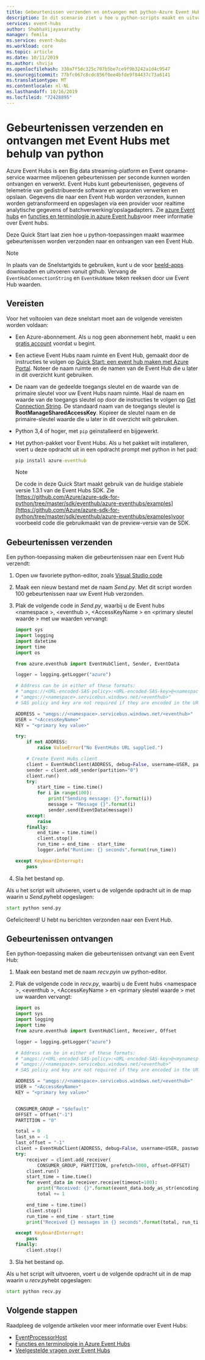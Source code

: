 ```yaml
---
title: Gebeurtenissen verzenden en ontvangen met python-Azure Event Hubs
description: In dit scenario ziet u hoe u python-scripts maakt en uitvoert waarmee gebeurtenissen worden verzonden naar of ontvangen van Azure Event Hubs.
services: event-hubs
author: ShubhaVijayasarathy
manager: femila
ms.service: event-hubs
ms.workload: core
ms.topic: article
ms.date: 10/11/2019
ms.author: shvija
ms.openlocfilehash: 330a7f5dc325c707b5be7ce9f9b3242a1d4c9547
ms.sourcegitcommit: 77bfc067c8cdc856f0ee4bfde9f84437c73a6141
ms.translationtype: MT
ms.contentlocale: nl-NL
ms.lasthandoff: 10/16/2019
ms.locfileid: "72428895"
---
```

# <a name="send-and-receive-events-with-event-hubs-using-python"></a>Gebeurtenissen verzenden en ontvangen met Event Hubs met behulp van python

Azure Event Hubs is een Big data streaming-platform en Event opname-service waarmee miljoenen gebeurtenissen per seconde kunnen worden ontvangen en verwerkt. Event Hubs kunt gebeurtenissen, gegevens of telemetrie van gedistribueerde software en apparaten verwerken en opslaan. Gegevens die naar een Event Hub worden verzonden, kunnen worden getransformeerd en opgeslagen via een provider voor realtime analytische gegevens of batchverwerking/opslagadapters. Zie [azure Event hubs](event-hubs-about.md) en [functies en terminologie in azure Event hubs](event-hubs-features.md)voor meer informatie over Event hubs.

Deze Quick Start laat zien hoe u python-toepassingen maakt waarmee gebeurtenissen worden verzonden naar en ontvangen van een Event Hub. 

> [!NOTE]
> In plaats van de Snelstartgids te gebruiken, kunt u de voor [beeld-apps](https://github.com/Azure/azure-event-hubs-python/tree/master/examples) downloaden en uitvoeren vanuit github. Vervang de `EventHubConnectionString` en `EventHubName` teken reeksen door uw Event Hub waarden. 

## <a name="prerequisites"></a>Vereisten

Voor het voltooien van deze snelstart moet aan de volgende vereisten worden voldaan:

- Een Azure-abonnement. Als u nog geen abonnement hebt, maakt u een [gratis account](https://azure.microsoft.com/free/) voordat u begint.
- Een actieve Event Hubs naam ruimte en Event Hub, gemaakt door de instructies te volgen op [Quick Start: een event hub maken met Azure Portal](event-hubs-create.md). Noteer de naam ruimte en de namen van de Event Hub die u later in dit overzicht kunt gebruiken. 
- De naam van de gedeelde toegangs sleutel en de waarde van de primaire sleutel voor uw Event Hubs naam ruimte. Haal de naam en waarde van de toegangs sleutel op door de instructies te volgen op [Get Connection String](event-hubs-get-connection-string.md#get-connection-string-from-the-portal). De standaard naam van de toegangs sleutel is **RootManageSharedAccessKey**. Kopieer de sleutel naam en de primaire-sleutel waarde die u later in dit overzicht wilt gebruiken. 
- Python 3,4 of hoger, met `pip` geïnstalleerd en bijgewerkt.
- Het python-pakket voor Event Hubs. Als u het pakket wilt installeren, voert u deze opdracht uit in een opdracht prompt met python in het pad: 
  
  ```cmd
  pip install azure-eventhub
  ```
  
  > [!NOTE]
  > De code in deze Quick Start maakt gebruik van de huidige stabiele versie 1.3.1 van de Event Hubs SDK. Zie [https://github.com/Azure/azure-sdk-for-python/tree/master/sdk/eventhub/azure-eventhubs/examples](https://github.com/Azure/azure-sdk-for-python/tree/master/sdk/eventhub/azure-eventhubs/examples)voor voorbeeld code die gebruikmaakt van de preview-versie van de SDK.

## <a name="send-events"></a>Gebeurtenissen verzenden

Een python-toepassing maken die gebeurtenissen naar een Event Hub verzendt:

1. Open uw favoriete python-editor, zoals [Visual Studio code](https://code.visualstudio.com/)
2. Maak een nieuw bestand met de naam *Send.py*. Met dit script worden 100 gebeurtenissen naar uw Event Hub verzonden.
3. Plak de volgende code in *Send.py*, waarbij u de Event hubs \<namespace >, \<eventhub >, \<AccessKeyName > en \<primary sleutel waarde > met uw waarden vervangt: 
   
   ```python
   import sys
   import logging
   import datetime
   import time
   import os
   
   from azure.eventhub import EventHubClient, Sender, EventData
   
   logger = logging.getLogger("azure")
   
   # Address can be in either of these formats:
   # "amqps://<URL-encoded-SAS-policy>:<URL-encoded-SAS-key>@<namespace>.servicebus.windows.net/eventhub"
   # "amqps://<namespace>.servicebus.windows.net/<eventhub>"
   # SAS policy and key are not required if they are encoded in the URL
   
   ADDRESS = "amqps://<namespace>.servicebus.windows.net/<eventhub>"
   USER = "<AccessKeyName>"
   KEY = "<primary key value>"
   
   try:
       if not ADDRESS:
           raise ValueError("No EventHubs URL supplied.")
   
       # Create Event Hubs client
       client = EventHubClient(ADDRESS, debug=False, username=USER, password=KEY)
       sender = client.add_sender(partition="0")
       client.run()
       try:
           start_time = time.time()
           for i in range(100):
               print("Sending message: {}".format(i))
               message = "Message {}".format(i)
               sender.send(EventData(message))
       except:
           raise
       finally:
           end_time = time.time()
           client.stop()
           run_time = end_time - start_time
           logger.info("Runtime: {} seconds".format(run_time))
   
   except KeyboardInterrupt:
       pass
   ```
   
4. Sla het bestand op. 

Als u het script wilt uitvoeren, voert u de volgende opdracht uit in de map waarin u *Send.py*hebt opgeslagen:

```cmd
start python send.py
```

Gefeliciteerd! U hebt nu berichten verzonden naar een Event Hub.

## <a name="receive-events"></a>Gebeurtenissen ontvangen

Een python-toepassing maken die gebeurtenissen ontvangt van een Event Hub:

1. Maak een bestand met de naam *recv.py*in uw python-editor.
2. Plak de volgende code in *recv.py*, waarbij u de Event hubs \<namespace >, \<eventhub >, \<AccessKeyName > en \<primary sleutel waarde > met uw waarden vervangt: 
   
   ```python
   import os
   import sys
   import logging
   import time
   from azure.eventhub import EventHubClient, Receiver, Offset
   
   logger = logging.getLogger("azure")
   
   # Address can be in either of these formats:
   # "amqps://<URL-encoded-SAS-policy>:<URL-encoded-SAS-key>@<mynamespace>.servicebus.windows.net/myeventhub"
   # "amqps://<namespace>.servicebus.windows.net/<eventhub>"
   # SAS policy and key are not required if they are encoded in the URL
   
   ADDRESS = "amqps://<namespace>.servicebus.windows.net/<eventhub>"
   USER = "<AccessKeyName>"
   KEY = "<primary key value>"
   
   
   CONSUMER_GROUP = "$default"
   OFFSET = Offset("-1")
   PARTITION = "0"
   
   total = 0
   last_sn = -1
   last_offset = "-1"
   client = EventHubClient(ADDRESS, debug=False, username=USER, password=KEY)
   try:
       receiver = client.add_receiver(
           CONSUMER_GROUP, PARTITION, prefetch=5000, offset=OFFSET)
       client.run()
       start_time = time.time()
       for event_data in receiver.receive(timeout=100):
           print("Received: {}".format(event_data.body_as_str(encoding='UTF-8')))
           total += 1
   
       end_time = time.time()
       client.stop()
       run_time = end_time - start_time
       print("Received {} messages in {} seconds".format(total, run_time))
   
   except KeyboardInterrupt:
       pass
   finally:
       client.stop()
   ```
   
4. Sla het bestand op.

Als u het script wilt uitvoeren, voert u de volgende opdracht uit in de map waarin u *recv.py*hebt opgeslagen:

```cmd
start python recv.py
```

## <a name="next-steps"></a>Volgende stappen
Raadpleeg de volgende artikelen voor meer informatie over Event Hubs:

- [EventProcessorHost](event-hubs-event-processor-host.md)
- [Functies en terminologie in Azure Event Hubs](event-hubs-features.md)
- [Veelgestelde vragen over Event Hubs](event-hubs-faq.md)

